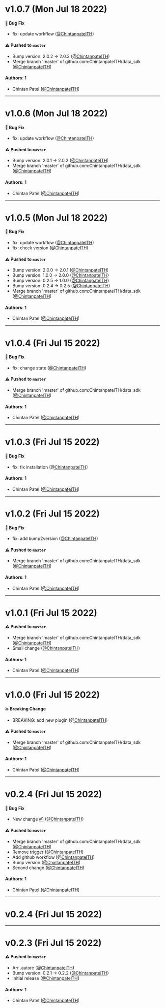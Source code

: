 # v1.0.7 (Mon Jul 18 2022)

#### 🐛 Bug Fix

- fix: update workflow ([@ChintanpatelTH](https://github.com/ChintanpatelTH))

#### ⚠️ Pushed to `master`

- Bump version: 2.0.2 → 2.0.3 ([@ChintanpatelTH](https://github.com/ChintanpatelTH))
- Merge branch 'master' of github.com:ChintanpatelTH/data_sdk ([@ChintanpatelTH](https://github.com/ChintanpatelTH))

#### Authors: 1

- Chintan Patel ([@ChintanpatelTH](https://github.com/ChintanpatelTH))

---

# v1.0.6 (Mon Jul 18 2022)

#### 🐛 Bug Fix

- fix: update workflow ([@ChintanpatelTH](https://github.com/ChintanpatelTH))

#### ⚠️ Pushed to `master`

- Bump version: 2.0.1 → 2.0.2 ([@ChintanpatelTH](https://github.com/ChintanpatelTH))
- Merge branch 'master' of github.com:ChintanpatelTH/data_sdk ([@ChintanpatelTH](https://github.com/ChintanpatelTH))

#### Authors: 1

- Chintan Patel ([@ChintanpatelTH](https://github.com/ChintanpatelTH))

---

# v1.0.5 (Mon Jul 18 2022)

#### 🐛 Bug Fix

- fix: update workflow ([@ChintanpatelTH](https://github.com/ChintanpatelTH))
- fix: check version ([@ChintanpatelTH](https://github.com/ChintanpatelTH))

#### ⚠️ Pushed to `master`

- Bump version: 2.0.0 → 2.0.1 ([@ChintanpatelTH](https://github.com/ChintanpatelTH))
- Bump version: 1.0.0 → 2.0.0 ([@ChintanpatelTH](https://github.com/ChintanpatelTH))
- Bump version: 0.2.5 → 1.0.0 ([@ChintanpatelTH](https://github.com/ChintanpatelTH))
- Bump version: 0.2.4 → 0.2.5 ([@ChintanpatelTH](https://github.com/ChintanpatelTH))
- Merge branch 'master' of github.com:ChintanpatelTH/data_sdk ([@ChintanpatelTH](https://github.com/ChintanpatelTH))

#### Authors: 1

- Chintan Patel ([@ChintanpatelTH](https://github.com/ChintanpatelTH))

---

# v1.0.4 (Fri Jul 15 2022)

#### 🐛 Bug Fix

- fix: change state ([@ChintanpatelTH](https://github.com/ChintanpatelTH))

#### ⚠️ Pushed to `master`

- Merge branch 'master' of github.com:ChintanpatelTH/data_sdk ([@ChintanpatelTH](https://github.com/ChintanpatelTH))

#### Authors: 1

- Chintan Patel ([@ChintanpatelTH](https://github.com/ChintanpatelTH))

---

# v1.0.3 (Fri Jul 15 2022)

#### 🐛 Bug Fix

- fix: fix installation ([@ChintanpatelTH](https://github.com/ChintanpatelTH))

#### Authors: 1

- Chintan Patel ([@ChintanpatelTH](https://github.com/ChintanpatelTH))

---

# v1.0.2 (Fri Jul 15 2022)

#### 🐛 Bug Fix

- fix: add bump2version ([@ChintanpatelTH](https://github.com/ChintanpatelTH))

#### ⚠️ Pushed to `master`

- Merge branch 'master' of github.com:ChintanpatelTH/data_sdk ([@ChintanpatelTH](https://github.com/ChintanpatelTH))

#### Authors: 1

- Chintan Patel ([@ChintanpatelTH](https://github.com/ChintanpatelTH))

---

# v1.0.1 (Fri Jul 15 2022)

#### ⚠️ Pushed to `master`

- Merge branch 'master' of github.com:ChintanpatelTH/data_sdk ([@ChintanpatelTH](https://github.com/ChintanpatelTH))
- Small change ([@ChintanpatelTH](https://github.com/ChintanpatelTH))

#### Authors: 1

- Chintan Patel ([@ChintanpatelTH](https://github.com/ChintanpatelTH))

---

# v1.0.0 (Fri Jul 15 2022)

#### 💥 Breaking Change

- BREAKING: add new plugin ([@ChintanpatelTH](https://github.com/ChintanpatelTH))

#### ⚠️ Pushed to `master`

- Merge branch 'master' of github.com:ChintanpatelTH/data_sdk ([@ChintanpatelTH](https://github.com/ChintanpatelTH))

#### Authors: 1

- Chintan Patel ([@ChintanpatelTH](https://github.com/ChintanpatelTH))

---

# v0.2.4 (Fri Jul 15 2022)

#### 🐛 Bug Fix

- New change [#1](https://github.com/ChintanpatelTH/data_sdk/pull/1) ([@ChintanpatelTH](https://github.com/ChintanpatelTH))

#### ⚠️ Pushed to `master`

- Merge branch 'master' of github.com:ChintanpatelTH/data_sdk ([@ChintanpatelTH](https://github.com/ChintanpatelTH))
- Remove trigger ([@ChintanpatelTH](https://github.com/ChintanpatelTH))
- Add github workflow ([@ChintanpatelTH](https://github.com/ChintanpatelTH))
- Bump version ([@ChintanpatelTH](https://github.com/ChintanpatelTH))
- Second change ([@ChintanpatelTH](https://github.com/ChintanpatelTH))

#### Authors: 1

- Chintan Patel ([@ChintanpatelTH](https://github.com/ChintanpatelTH))

---

# v0.2.4 (Fri Jul 15 2022)



---

# v0.2.3 (Fri Jul 15 2022)

#### ⚠️ Pushed to `master`

- Arr .autorc ([@ChintanpatelTH](https://github.com/ChintanpatelTH))
- Bump version: 0.2.1 → 0.2.2 ([@ChintanpatelTH](https://github.com/ChintanpatelTH))
- Initial release ([@ChintanpatelTH](https://github.com/ChintanpatelTH))

#### Authors: 1

- Chintan Patel ([@ChintanpatelTH](https://github.com/ChintanpatelTH))
